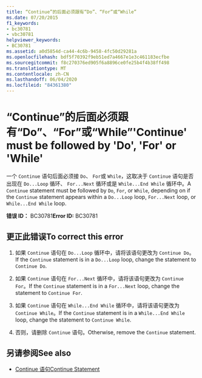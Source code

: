```yaml
---
title: “Continue”的后面必须跟有“Do”、“For”或“While”
ms.date: 07/20/2015
f1_keywords:
- bc30781
- vbc30781
helpviewer_keywords:
- BC30781
ms.assetid: a0d5854d-ca44-4c6b-9458-4fc50d29281a
ms.openlocfilehash: bdf5f70392f9eb51ed7a4667e1e3c461183ecfbe
ms.sourcegitcommit: f8c270376ed905f6a8896ce0fe25b4f4b38ff498
ms.translationtype: MT
ms.contentlocale: zh-CN
ms.lasthandoff: 06/04/2020
ms.locfileid: "84361380"
---
```

# <a name="continue-must-be-followed-by-do-for-or-while"></a><span data-ttu-id="857f6-102">“Continue”的后面必须跟有“Do”、“For”或“While”</span><span class="sxs-lookup"><span data-stu-id="857f6-102">'Continue' must be followed by 'Do', 'For' or 'While'</span></span>
<span data-ttu-id="857f6-103">一个 `Continue` 语句后面必须接 `Do`、 `For`或 `While`，这取决于 `Continue` 语句是否出现在 `Do...Loop` 循环、 `For...Next` 循环或是 `While...End While` 循环中。</span><span class="sxs-lookup"><span data-stu-id="857f6-103">A `Continue` statement must be followed by `Do`, `For`, or `While`, depending on if the `Continue` statement appears within a `Do...Loop` loop, `For...Next` loop, or `While...End While` loop.</span></span>  
  
 <span data-ttu-id="857f6-104">**错误 ID：** BC30781</span><span class="sxs-lookup"><span data-stu-id="857f6-104">**Error ID:** BC30781</span></span>  
  
## <a name="to-correct-this-error"></a><span data-ttu-id="857f6-105">更正此错误</span><span class="sxs-lookup"><span data-stu-id="857f6-105">To correct this error</span></span>  
  
1. <span data-ttu-id="857f6-106">如果 `Continue` 语句在 `Do...Loop` 循环中，请将该语句更改为 `Continue Do`。</span><span class="sxs-lookup"><span data-stu-id="857f6-106">If the `Continue` statement is in a `Do...Loop` loop, change the statement to `Continue Do`.</span></span>  
  
2. <span data-ttu-id="857f6-107">如果 `Continue` 语句在 `For...Next` 循环中，请将该语句更改为 `Continue For`。</span><span class="sxs-lookup"><span data-stu-id="857f6-107">If the `Continue` statement is in a `For...Next` loop, change the statement to `Continue For`.</span></span>  
  
3. <span data-ttu-id="857f6-108">如果 `Continue` 语句在 `While...End While` 循环中，请将该语句更改为 `Continue While`。</span><span class="sxs-lookup"><span data-stu-id="857f6-108">If the `Continue` statement is in a `While...End While` loop, change the statement to `Continue While`.</span></span>  
  
4. <span data-ttu-id="857f6-109">否则，请删除 `Continue` 语句。</span><span class="sxs-lookup"><span data-stu-id="857f6-109">Otherwise, remove the `Continue` statement.</span></span>  
  
## <a name="see-also"></a><span data-ttu-id="857f6-110">另请参阅</span><span class="sxs-lookup"><span data-stu-id="857f6-110">See also</span></span>

- [<span data-ttu-id="857f6-111">Continue 语句</span><span class="sxs-lookup"><span data-stu-id="857f6-111">Continue Statement</span></span>](../language-reference/statements/continue-statement.md)
